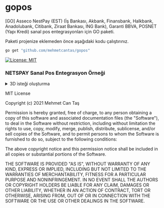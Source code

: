 # gopos
[GO] Asseco NestPay (EST) (İş Bankası, Akbank, Finansbank, Halkbank, Anadolubank, Citibank, Ziraat Bankası, ING Bank), Garanti BBVA, POSNET (Yapı Kredi) sanal pos entegrasyonları için GO paketi.



Paketi projenize eklemeden önce aşağıdaki kodu çalıştırınız.

```bash
go get "github.com/mehmetcantas/gopos"
```

[![License: MIT](https://img.shields.io/badge/License-MIT-yellow.svg)](https://opensource.org/licenses/MIT)

### NETSPAY Sanal Pos Entegrasyon Örneği

<details>
<summary>3D isteği oluşturma</summary>

Netspay sanal pos entegrasyonu için öncelikle gerekli bilgileri girerek 3D ekranına post edilecek formun oluşturulması sağlanmalıdır.
Aşağıdaki örnekte yer alan test bilgileri ile 3D ekranına post edilecek olan formu oluşturabilirsiniz.
Geriye dönen HTML form içeriğini herhangi bir HTML sayfasına eklediğinizde otomatik olarak 3D doğrulama sayfasına yönleneceksiniz.

```go
package main

import (
	"fmt"

	"github.com/mehmetcantas/gopos/netspay_provider"
	"github.com/mehmetcantas/gopos/models"
)

func main() {
	req := models.PaymentGatewayRequest{
		CardHolderName:       "Mehmet Can Taş",
		CardNumber:           "4355084355084358", // test kredi kartı
		ExpireMonth:          "12",
		ExpireYear:           "26",
		CVV:                  "000",
		CustomerEmailAddress: "tass.mehmetcan@outlook.com",
		CompanyName:          "DOGO TASARIM SAN. ve TİC. A.Ş.",
		OrderNumber:          "12343242",
		OrderTotal:           142.54,
		InstallmentCount:     1,
		UserID:               "12312414",
		CurrencyCode:         "TL",
		LanguageCode:         "tr",
		CustomerIPAddress:    "127.0.0.1",
		CardType:             "VISA",
		SuccessURL:           "http://localhost:8090/netspay/verify",
		FailURL:              "http://localhost:8090/netspay/verify",
	}

	var netspay = netspay_provider.Netspay{
		UseSandbox:                 true,
		MerchantID:                 "100200000",
		StoreKey:                   "123456",
		BankName:                   "Akbank",
		ApiURL:                     "https://entegrasyon.asseco-see.com.tr/fim/est3Dgate",
		SecurityType:               "3D_PAY",
		UseManufacturerCardSupport: false,
	}
	res, _ := netspay.PreparePaymentGatewayForm(&req)
	
	fmt.Println(res)
}


```
 </details>

MIT License

Copyright (c) 2021 Mehmet Can Taş

Permission is hereby granted, free of charge, to any person obtaining a copy
of this software and associated documentation files (the "Software"), to deal
in the Software without restriction, including without limitation the rights
to use, copy, modify, merge, publish, distribute, sublicense, and/or sell
copies of the Software, and to permit persons to whom the Software is
furnished to do so, subject to the following conditions:

The above copyright notice and this permission notice shall be included in all
copies or substantial portions of the Software.

THE SOFTWARE IS PROVIDED "AS IS", WITHOUT WARRANTY OF ANY KIND, EXPRESS OR
IMPLIED, INCLUDING BUT NOT LIMITED TO THE WARRANTIES OF MERCHANTABILITY,
FITNESS FOR A PARTICULAR PURPOSE AND NONINFRINGEMENT. IN NO EVENT SHALL THE
AUTHORS OR COPYRIGHT HOLDERS BE LIABLE FOR ANY CLAIM, DAMAGES OR OTHER
LIABILITY, WHETHER IN AN ACTION OF CONTRACT, TORT OR OTHERWISE, ARISING FROM,
OUT OF OR IN CONNECTION WITH THE SOFTWARE OR THE USE OR OTHER DEALINGS IN THE
SOFTWARE.
